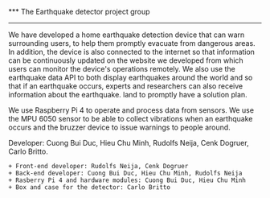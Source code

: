*** The Earthquake detector project group 
***
We have developed a home earthquake detection device that can warn surrounding users, to help them promptly evacuate from dangerous areas. In addition, the device is also connected to the internet so that information can be continuously updated on the website we developed from which users can monitor the device's operations remotely. We also use the earthquake data API to both display earthquakes around the world and so that if an earthquake occurs, experts and researchers can also receive information about the earthquake. land to promptly have a solution plan.

We use Raspberry Pi 4 to operate and process data from sensors. We use the MPU 6050 sensor to be able to collect vibrations when an earthquake occurs and the bruzzer device to issue warnings to people around.

Developer: Cuong Bui Duc, Hieu Chu Minh, Rudolfs Neija, Cenk Dogruer, Carlo Britto.

    + Front-end developer: Rudolfs Neija, Cenk Dogruer
    + Back-end developer: Cuong Bui Duc, Hieu Chu Minh, Rudolfs Neija
    + Rasberry Pi 4 and hardware modules: Cuong Bui Duc, Hieu Chu Minh
    + Box and case for the detector: Carlo Britto

